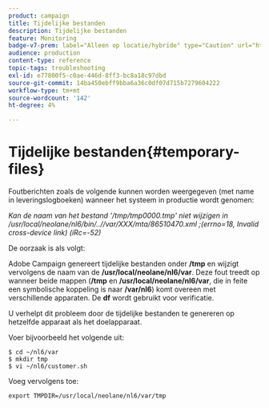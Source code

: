 ```yaml
---
product: campaign
title: Tijdelijke bestanden
description: Tijdelijke bestanden
feature: Monitoring
badge-v7-prem: label="Alleen op locatie/hybride" type="Caution" url="https://experienceleague.adobe.com/docs/campaign-classic/using/installing-campaign-classic/architecture-and-hosting-models/hosting-models-lp/hosting-models.html?lang=nl" tooltip="Alleen van toepassing op on-premise en hybride implementaties"
audience: production
content-type: reference
topic-tags: troubleshooting
exl-id: e77800f5-c0ae-446d-8ff3-bc8a18c97dbd
source-git-commit: 14ba450ebff9bba6a36c0df07d715b7279604222
workflow-type: tm+mt
source-wordcount: '142'
ht-degree: 4%

---
```


# Tijdelijke bestanden{#temporary-files}



Foutberichten zoals de volgende kunnen worden weergegeven (met name in leveringslogboeken) wanneer het systeem in productie wordt genomen:

*Kan de naam van het bestand &#39;/tmp/tmp0000.tmp&#39; niet wijzigen in /usr/local/neolane/nl6/bin/..//var/XXX/mta/86510470.xml ;(errno=18, Invalid cross-device link) (iRc=-52)*

De oorzaak is als volgt:

Adobe Campaign genereert tijdelijke bestanden onder **/tmp** en wijzigt vervolgens de naam van de **/usr/local/neolane/nl6/var**. Deze fout treedt op wanneer beide mappen (**/tmp** en **/usr/local/neolane/nl6/var**, die in feite een symbolische koppeling is naar **/var/nl6**) komt overeen met verschillende apparaten. De **df** wordt gebruikt voor verificatie.

U verhelpt dit probleem door de tijdelijke bestanden te genereren op hetzelfde apparaat als het doelapparaat.

Voer bijvoorbeeld het volgende uit:

```
$ cd ~/nl6/var
$ mkdir tmp
$ vi ~/nl6/customer.sh
```

Voeg vervolgens toe:

```
export TMPDIR=/usr/local/neolane/nl6/var/tmp 
```
